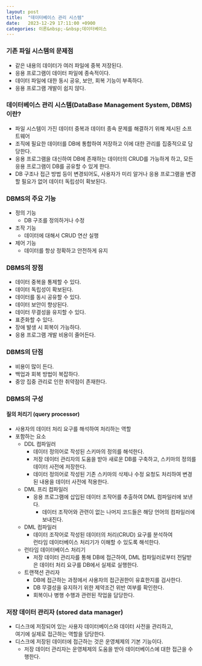 ```yaml
---
layout: post
title:  "데이터베이스 관리 시스템"
date:   2023-12-29 17:11:00 +0900
categories: 이론&nbsp;-&nbsp;데이터베이스
---
```


### 기존 파일 시스템의 문제점

- 같은 내용의 데이터가 여러 파일에 중복 저장된다.
- 응용 프로그램이 데이터 파일에 종속적이다.
- 데이터 파일에 대한 동시 공유, 보안, 회복 기능이 부족하다.
- 응용 프로그램 개발이 쉽지 않다.

### 데이터베이스 관리 시스템(DataBase Management System, DBMS)이란?

- 파일 시스템이 가진 데이터 중복과 데이터 종속 문제를 해결하기 위해 제시된 소프트웨어
- 조직에 필요한 데이터를 DB에 통합하여 저장하고 이에 대한 관리를 집중적으로 담당한다.
- 응용 프로그램을 대신하여 DB에 존재하는 데이터의 CRUD를 가능하게 하고, 모든 응용 프로그램이 DB를 공유할 수 있게 한다.
- DB 구조나 접근 방법 등이 변경되어도, 사용자가 미리 알거나 응용 프로그램을 변경할 필요가 없어 데이터 독립성이 확보된다.

### DBMS의 주요 기능

- 정의 기능
    - DB 구조를 정의하거나 수정
- 조작 기능
    - 데이터에 대해서 CRUD 연산 실행
- 제어 기능
    - 데이터를 항상 정확하고 안전하게 유지

### DBMS의 장점

- 데이터 중복을 통제할 수 있다.
- 데이터 독립성이 확보된다.
- 데이터를 동시 공유할 수 있다.
- 데이터 보안이 향상된다.
- 데이터 무결성을 유지할 수 있다.
- 표준화할 수 있다.
- 장애 발생 시 회복이 가능하다.
- 응용 프로그램 개발 비용이 줄어든다.

### DBMS의 단점

- 비용이 많이 든다.
- 백업과 회복 방법이 복잡하다.
- 중앙 집중 관리로 인한 취약점이 존재한다.

### DBMS의 구성

#### 질의 처리기 (query processor)

- 사용자의 데이터 처리 요구를 해석하여 처리하는 역할
- 포함하는 요소
    - DDL 컴파일러
        - 데이터 정의어로 작성된 스키마의 정의를 해석한다.
        - 저장 데이터 관리자의 도움을 받아 새로운 DB를 구축하고, 스키마의 정의를 데이터 사전에 저장한다.
        - 데이터 정의어로 작성된 기존 스키마의 삭제나 수정 요청도 처리하여 변경된 내용을 데이터 사전에 적용한다.
    - DML 프리 컴파일러
        - 응용 프로그램에 삽입된 데이터 조작어를 추출하여 DML 컴파일러에 보낸다.
            - 데이터 조작어와 관련이 없는 나머지 코드들은 해당 언어의 컴파일러에 보내진다.
    - DML 컴파일러
        - 데이터 조작어로 작성된 데이터의 처리(CRUD) 요구를 분석하여  
        런타임 데이터베이스 처리기가 이해할 수 있도록 해석한다.
    - 런타임 데이터베이스 처리기
        - 저장 데이터 관리자를 통해 DB에 접근하여, DML 컴파일러로부터 전달받은 데이터 처리 요구를 DB에서 실제로 실행한다.
    - 트랜잭션 관리자
        - DB에 접근하는 과정에서 사용자의 접근권한이 유효한지를 검사한다.
        - DB 무결성을 유지하기 위한 제약조건 위반 여부를 확인한다.
        - 회복이나 병행 수행과 관련된 작업을 담당한다.

### 저장 데이터 관리자 (stored data manager)

- 디스크에 저장되어 있는 사용자 데이터베이스와 데이터 사전을 관리하고,  
여기에 실제로 접근하는 역할을 담당한다.
- 디스크에 저장된 데이터에 접근하는 것은 운영체제의 기본 기능이다.
    - 저장 데이터 관리자는 운영체제의 도움을 받아 데이터베이스에 대한 접근을 수행한다.